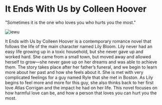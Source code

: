 # It Ends With Us by Colleen Hoover

"Sometimes it is the one who loves you who hurts you the most."

![iewu](https://www.lapl.org/sites/default/files/styles/lapl_reads_book_review_detail-220w/public/items/2022/01e85ea77e78ef12faac6c6633f3c193.jpg?itok=55TMPyS7)

It Ends with Us by Colleen Hoover is a contemporary romance novel that follows the life of the main character named Lily Bloom. Lily never had an easy life growing up in a toxic household, but she never gave up and worked hard. She came from a small town, but moved away and allowed herself to grow—she never gave up on her dreams and was able to achieve them. The story takes place after her father’s funeral, and we begin to learn more about her past and how she feels about it. She is met with very complicated feelings for a guy named Ryle that she met in Boston. As Lily begins to feel more and more for this guy, she also thinks back to her first love Atlas Corrigan and the impact he had on her life. This novel focuses on how harmful love can be, and how a person that loves you can hurt you the most.

